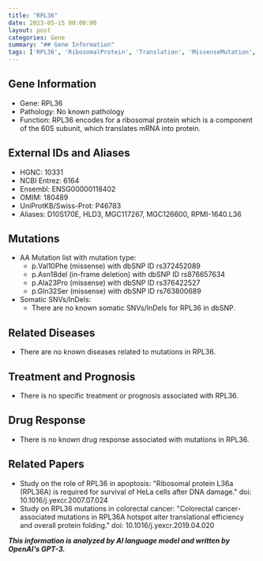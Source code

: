 ```yaml
---
title: "RPL36"
date: 2023-05-15 00:00:00
layout: post
categories: Gene
summary: "## Gene Information"
tags: ['RPL36', 'RibosomalProtein', 'Translation', 'MissenseMutation', 'InFrameDeletion', 'ColorectalCancer', 'Apoptosis', 'ProteinFolding']
---
```


## Gene Information
- Gene: RPL36
- Pathology: No known pathology
- Function: RPL36 encodes for a ribosomal protein which is a component of the 60S subunit, which translates mRNA into protein.

## External IDs and Aliases
- HGNC: 10331
- NCBI Entrez: 6164
- Ensembl: ENSG00000118402
- OMIM: 180489
- UniProtKB/Swiss-Prot: P46783
- Aliases: D10S170E, HLD3, MGC117267, MGC126600, RPMI-1640.L36

## Mutations
- AA Mutation list with mutation type:
   * p.Val10Phe (missense) with dbSNP ID rs372452089
   * p.Asn18del (in-frame deletion) with dbSNP ID rs876657634
   * p.Ala23Pro (missense) with dbSNP ID rs376422527
   * p.Gln32Ser (missense) with dbSNP ID rs763800689
- Somatic SNVs/InDels:
   * There are no known somatic SNVs/InDels for RPL36 in dbSNP.

## Related Diseases
- There are no known diseases related to mutations in RPL36.

## Treatment and Prognosis
- There is no specific treatment or prognosis associated with RPL36.

## Drug Response
- There is no known drug response associated with mutations in RPL36.

## Related Papers
- Study on the role of RPL36 in apoptosis: "Ribosomal protein L36a (RPL36A) is required for survival of HeLa cells after DNA damage." doi: 10.1016/j.yexcr.2007.07.024
- Study on RPL36 mutations in colorectal cancer: "Colorectal cancer-associated mutations in RPL36A hotspot alter translational efficiency and overall protein folding." doi: 10.1016/j.yexcr.2019.04.020

**_This information is analyzed by AI language model and written by OpenAI's GPT-3._**
